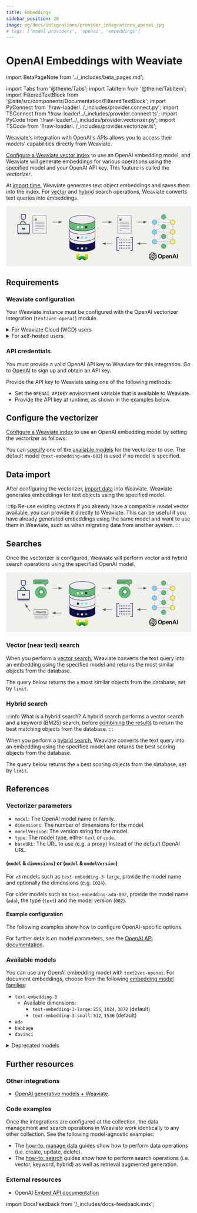 ```yaml
---
title: Embeddings
sidebar_position: 20
image: og/docs/integrations/provider_integrations_openai.jpg
# tags: ['model providers', 'openai', 'embeddings']
---
```


# OpenAI Embeddings with Weaviate

import BetaPageNote from '../_includes/beta_pages.md';

<BetaPageNote />

import Tabs from '@theme/Tabs';
import TabItem from '@theme/TabItem';
import FilteredTextBlock from '@site/src/components/Documentation/FilteredTextBlock';
import PyConnect from '!!raw-loader!../_includes/provider.connect.py';
import TSConnect from '!!raw-loader!../_includes/provider.connect.ts';
import PyCode from '!!raw-loader!../_includes/provider.vectorizer.py';
import TSCode from '!!raw-loader!../_includes/provider.vectorizer.ts';

Weaviate's integration with OpenAI's APIs allows you to access their models' capabilities directly from Weaviate.

[Configure a Weaviate vector index](#configure-the-vectorizer) to use an OpenAI embedding model, and Weaviate will generate embeddings for various operations using the specified model and your OpenAI API key. This feature is called the *vectorizer*.

At [import time](#data-import), Weaviate generates text object embeddings and saves them into the index. For [vector](#vector-near-text-search) and [hybrid](#hybrid-search) search operations, Weaviate converts text queries into embeddings.

![Embedding integration illustration](../_includes/integration_openai_embedding.png)

## Requirements

### Weaviate configuration

Your Weaviate instance must be configured with the OpenAI vectorizer integration (`text2vec-openai`) module.

<details>
  <summary>For Weaviate Cloud (WCD) users</summary>

This integration is enabled by default on Weaviate Cloud (WCD) serverless managed instances.

</details>

<details>
  <summary>For self-hosted users</summary>

- Check the [cluster metadata](../../config-refs/meta.md) to verify if the module is enabled.
- Follow the [how-to configure modules](../../configuration/modules.md) guide to enable the module in Weaviate.

</details>

### API credentials

You must provide a valid OpenAI API key to Weaviate for this integration. Go to [OpenAI](https://openai.com/) to sign up and obtain an API key.

Provide the API key to Weaviate using one of the following methods:

- Set the `OPENAI_APIKEY` environment variable that is available to Weaviate.
- Provide the API key at runtime, as shown in the examples below.

<Tabs groupId="languages">

 <TabItem value="py" label="Python (v4)">
    <FilteredTextBlock
      text={PyConnect}
      startMarker="# START OpenAIInstantiation"
      endMarker="# END OpenAIInstantiation"
      language="py"
    />
  </TabItem>

 <TabItem value="js" label="JS/TS (Beta)">
    <FilteredTextBlock
      text={TSConnect}
      startMarker="// START OpenAIInstantiation"
      endMarker="// END OpenAIInstantiation"
      language="ts"
    />
  </TabItem>

</Tabs>

## Configure the vectorizer

[Configure a Weaviate index](../../manage-data/collections.mdx#specify-a-vectorizer) to use an OpenAI embedding model by setting the vectorizer as follows:

<Tabs groupId="languages">
  <TabItem value="py" label="Python (v4)">
    <FilteredTextBlock
      text={PyCode}
      startMarker="# START BasicVectorizerOpenAI"
      endMarker="# END BasicVectorizerOpenAI"
      language="py"
    />
  </TabItem>

  <TabItem value="js" label="JS/TS (Beta)">
    <FilteredTextBlock
      text={TSCode}
      startMarker="// START BasicVectorizerOpenAI"
      endMarker="// END BasicVectorizerOpenAI"
      language="ts"
    />
  </TabItem>

</Tabs>

You can [specify](#vectorizer-parameters) one of the [available models](#available-models) for the vectorizer to use. The default model (`text-embedding-ada-002`) is used if no model is specified.

## Data import

After configuring the vectorizer, [import data](../../manage-data/import.mdx) into Weaviate. Weaviate generates embeddings for text objects using the specified model.

<Tabs groupId="languages">

 <TabItem value="py" label="Python (v4)">
    <FilteredTextBlock
      text={PyCode}
      startMarker="# START BatchImportExample"
      endMarker="# END BatchImportExample"
      language="py"
    />
  </TabItem>

 <TabItem value="js" label="JS/TS (Beta)">
    <FilteredTextBlock
      text={TSCode}
      startMarker="// START BatchImportExample"
      endMarker="// END BatchImportExample"
      language="ts"
    />
  </TabItem>

</Tabs>

:::tip Re-use existing vectors
If you already have a compatible model vector available, you can provide it directly to Weaviate. This can be useful if you have already generated embeddings using the same model and want to use them in Weaviate, such as when migrating data from another system.
:::

## Searches

Once the vectorizer is configured, Weaviate will perform vector and hybrid search operations using the specified OpenAI model.

![Embedding integration at search illustration](../_includes/integration_openai_embedding_search.png)

### Vector (near text) search

When you perform a [vector search](../../search/similarity.md#search-with-text), Weaviate converts the text query into an embedding using the specified model and returns the most similar objects from the database.

The query below returns the `n` most similar objects from the database, set by `limit`.

<Tabs groupId="languages">

 <TabItem value="py" label="Python (v4)">
    <FilteredTextBlock
      text={PyCode}
      startMarker="# START NearTextExample"
      endMarker="# END NearTextExample"
      language="py"
    />
  </TabItem>

 <TabItem value="js" label="JS/TS (Beta)">
    <FilteredTextBlock
      text={TSCode}
      startMarker="// START NearTextExample"
      endMarker="// END NearTextExample"
      language="ts"
    />
  </TabItem>

</Tabs>

### Hybrid search

:::info What is a hybrid search?
A hybrid search performs a vector search and a keyword (BM25) search, before [combining the results](../../search/hybrid.md#change-the-ranking-method) to return the best matching objects from the database.
:::

When you perform a [hybrid search](../../search/hybrid.md), Weaviate converts the text query into an embedding using the specified model and returns the best scoring objects from the database.

The query below returns the `n` best scoring objects from the database, set by `limit`.

<Tabs groupId="languages">

 <TabItem value="py" label="Python (v4)">
    <FilteredTextBlock
      text={PyCode}
      startMarker="# START HybridExample"
      endMarker="# END HybridExample"
      language="py"
    />
  </TabItem>

 <TabItem value="js" label="JS/TS (Beta)">
    <FilteredTextBlock
      text={TSCode}
      startMarker="// START HybridExample"
      endMarker="// END HybridExample"
      language="ts"
    />
  </TabItem>

</Tabs>

## References

### Vectorizer parameters

- `model`: The OpenAI model name or family.
- `dimensions`: The number of dimensions for the model.
- `modelVersion`: The version string for the model.
- `type`: The model type, either `text` or `code`.
- `baseURL`: The URL to use (e.g. a proxy) instead of the default OpenAI URL.

#### (`model` & `dimensions`) or (`model` & `modelVersion`)

For `v3` models such as `text-embedding-3-large`, provide the model name and optionally the dimensions (e.g. `1024`).

For older models such as `text-embedding-ada-002`, provide the model name (`ada`), the type (`text`) and the model version (`002`).

#### Example configuration

The following examples show how to configure OpenAI-specific options.

<Tabs groupId="languages">
  <TabItem value="py" label="Python (v4)">
    <FilteredTextBlock
      text={PyCode}
      startMarker="# START FullVectorizerOpenAI"
      endMarker="# END FullVectorizerOpenAI"
      language="py"
    />
  </TabItem>

  <TabItem value="js" label="JS/TS (Beta)">
    <FilteredTextBlock
      text={TSCode}
      startMarker="// START FullVectorizerOpenAI"
      endMarker="// END FullVectorizerOpenAI"
      language="ts"
    />
  </TabItem>

</Tabs>

For further details on model parameters, see the [OpenAI API documentation](https://platform.openai.com/docs/api-reference/embeddings).

### Available models

You can use any OpenAI embedding model with `text2vec-openai`. For document embeddings, choose from the following [embedding model families](https://platform.openai.com/docs/models/embeddings):

* `text-embedding-3`
    * Available dimensions:
        * `text-embedding-3-large`: `256`, `1024`, `3072` (default)
        * `text-embedding-3-small`: `512`, `1536` (default)
* `ada`
* `babbage`
* `davinci`

<details>
  <summary>Deprecated models</summary>

The following models are available, but deprecated:
* Codex
* babbage-001
* davinci-001
* curie

[Source](https://platform.openai.com/docs/deprecations)

</details>

## Further resources

### Other integrations

- [OpenAI generative models + Weaviate](./generative.md).

### Code examples

Once the integrations are configured at the collection, the data management and search operations in Weaviate work identically to any other collection. See the following model-agnostic examples:

- The [how-to: manage data](../../manage-data/index.md) guides show how to perform data operations (i.e. create, update, delete).
- The [how-to: search](../../search/index.md) guides show how to perform search operations (i.e. vector, keyword, hybrid) as well as retrieval augmented generation.

### External resources

- OpenAI [Embed API documentation](https://platform.openai.com/docs/api-reference/embeddings)

import DocsFeedback from '/_includes/docs-feedback.mdx';

<DocsFeedback/>
